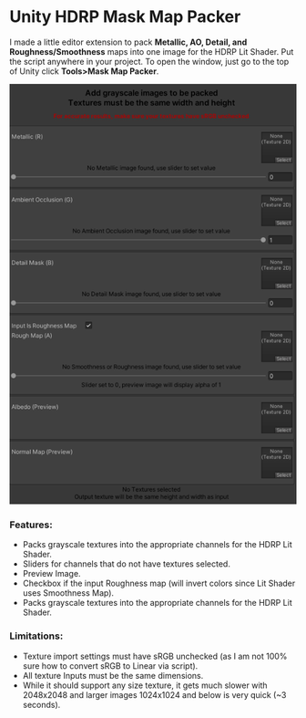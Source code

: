 # Unity HDRP Mask Map Packer

I made a little editor extension to pack 
**Metallic, AO, Detail, and Roughness/Smoothness** maps into one image for the HDRP Lit Shader. 
Put the script anywhere in your project. To open the window, just go to the top of Unity click **Tools>Mask Map Packer**.


![Unity HDRP Mask Map Packer](image\screenshot.png)


### Features:
* Packs grayscale textures into the appropriate channels for the HDRP Lit Shader.
* Sliders for channels that do not have textures selected.
* Preview Image.
* Checkbox if the input Roughness map (will invert colors since Lit Shader uses Smoothness Map).
* Packs grayscale textures into the appropriate channels for the HDRP Lit Shader.


### Limitations:
* Texture import settings must have sRGB unchecked (as I am not 100% sure how to convert sRGB to Linear via script).
* All texture Inputs must be the same dimensions.
* While it should support any size texture, it gets much slower with 2048x2048 and larger images 1024x1024 and below is very quick (~3 seconds).
